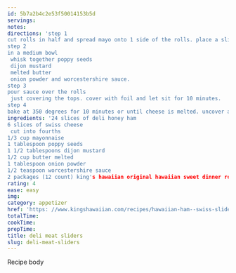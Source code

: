 ```yaml
---
id: 5b7a2b4c2e53f50014153b5d
servings:
notes:
directions: 'step 1
cut rolls in half and spread mayo onto 1 side of the rolls. place a slice or two of ham and slice of swiss cheese in roll. replace the top of the rolls and bunch them closely together into a baking dish.
step 2
in a medium bowl
 whisk together poppy seeds
 dijon mustard
 melted butter
 onion powder and worcestershire sauce.
step 3
pour sauce over the rolls
 just covering the tops. cover with foil and let sit for 10 minutes.
step 4
bake at 350 degrees for 10 minutes or until cheese is melted. uncover and cook for additional 2 minutes until tops are slightly browned and crisp. serve warm.'
ingredients: '24 slices of deli honey ham
6 slices of swiss cheese
 cut into fourths
1/3 cup mayonnaise
1 tablespoon poppy seeds
1 1/2 tablespoons dijon mustard
1/2 cup butter melted
1 tablespoon onion powder
1/2 teaspoon worcestershire sauce
2 packages (12 count) king's hawaiian original hawaiian sweet dinner rolls'
rating: 4
ease: easy
img:
category: appetizer
href: 'https: //www.kingshawaiian.com/recipes/hawaiian-ham--swiss-slider'
totalTime:
cookTime:
prepTime:
title: deli meat sliders
slug: deli-meat-sliders
---
```

Recipe body